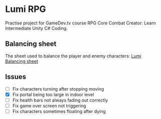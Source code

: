 # Lumi RPG
Practise project for GameDev.tv course RPG Core Combat Creator: Learn Intermediate Unity C# Coding.

## Balancing sheet
The sheet used to balance the player and enemy characters: [Lumi Balancing sheet](https://docs.google.com/spreadsheets/d/1XbHs-ho-ysb7dOO_xVHGT8jfR7gpk9tIH8WVWBeLwOQ/edit?usp=sharing)

## Issues
- [ ] Fix characters turning after stopping moving
- [x] Fix portal being too large in indoor level
- [ ] Fix health bars not always fading out correctly
- [ ] Fix game over screen not triggering
- [ ] Fix characters sometimes floating after dying